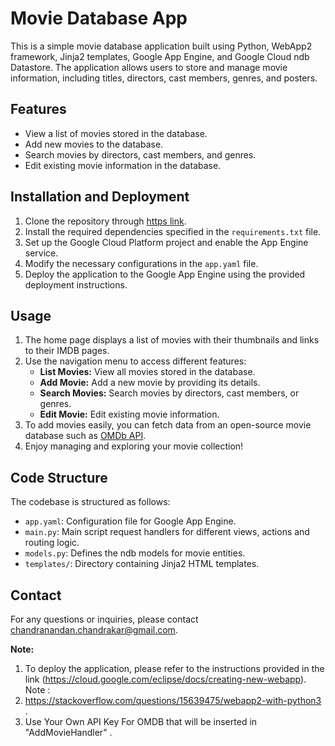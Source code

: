
# Movie Database App

This is a simple movie database application built using Python, WebApp2 framework, Jinja2 templates, Google App Engine, and Google Cloud ndb Datastore. The application allows users to store and manage movie information, including titles, directors, cast members, genres, and posters.

## Features

- View a list of movies stored in the database.
- Add new movies to the database.
- Search movies by directors, cast members, and genres.
- Edit existing movie information in the database.

## Installation and Deployment

1. Clone the repository through [https link](https://github.com/implicitdefcncdragneel/webapp2-omdb-openAPI.git).
2. Install the required dependencies specified in the `requirements.txt` file.
3. Set up the Google Cloud Platform project and enable the App Engine service.
4. Modify the necessary configurations in the `app.yaml` file.
5. Deploy the application to the Google App Engine using the provided deployment instructions.

## Usage

1. The home page displays a list of movies with their thumbnails and links to their IMDB pages.
2. Use the navigation menu to access different features:
   - **List Movies:** View all movies stored in the database.
   - **Add Movie:** Add a new movie by providing its details.
   - **Search Movies:** Search movies by directors, cast members, or genres.
   - **Edit Movie:** Edit existing movie information.
3. To add movies easily, you can fetch data from an open-source movie database such as [OMDb API](https://www.omdbapi.com/).
4. Enjoy managing and exploring your movie collection!

## Code Structure

The codebase is structured as follows:

- `app.yaml`: Configuration file for Google App Engine.
- `main.py`: Main script request handlers for different views, actions and routing logic.
- `models.py`: Defines the ndb models for movie entities.
- `templates/`: Directory containing Jinja2 HTML templates.

## Contact

For any questions or inquiries, please contact [chandranandan.chandrakar@gmail.com](mailto:chandranandan.chandrakar@gmail.com).

**Note:** 
1. To deploy the application, please refer to the instructions provided in the link  (https://cloud.google.com/eclipse/docs/creating-new-webapp).
Note :
2. https://stackoverflow.com/questions/15639475/webapp2-with-python3 .
3. Use Your Own API Key For OMDB that will be inserted in "AddMovieHandler" .

